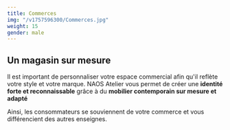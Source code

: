 ```yaml
---
title: Commerces
img: "/v1757596300/Commerces.jpg"
weight: 15
gender: male
---
```


## Un magasin sur mesure

Il est important de personnaliser votre espace commercial afin qu'il reflète votre style et votre marque. NAOS Atelier vous permet de créer une **identité forte et reconnaissable** grâce à du **mobilier contemporain sur mesure et adapté**

Ainsi, les consommateurs se souviennent de votre commerce et vous différencient des autres enseignes.

